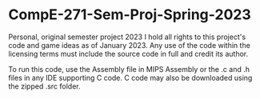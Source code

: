 # CompE-271-Sem-Proj-Spring-2023
Personal, original semester project 2023
I hold all rights to this project's code and game ideas as of January 2023. Any use of the code within the licensing terms must include the source code in full and credit its author.

To run this code, use the Assembly file in MIPS Assembly or the .c and .h files in any IDE supporting C code. C code may also be downloaded using the zipped .src folder.
